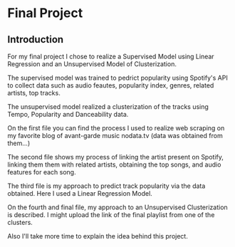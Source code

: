 # Final Project

## Introduction 

For my final project I chose to realize a Supervised Model using Linear Regression and an Unsupervised Model of Clusterization. 

The supervised model was trained to pedrict popularity using Spotify's API to collect data such as audio feautes, popularity index, genres, related artists, top tracks.

The unsupervised model realized a clusterization of the tracks using Tempo, Popularity and Danceability data.

On the first file you can find the process I used to realize web scraping on my favorite blog of avant-garde music nodata.tv (data was obtained from them...)

The second file shows my process of linking the artist present on Spotify, linking them them with related artists, obtaining the top songs, and audio features for each song.

The third file is my approach to predict track popularity via the data obtained. Here I used a Linear Regression Model.

On the fourth and final file, my approach to an Unsupervised Clusterization is described. I might upload the link of the final playlist from one of the clusters. 

Also I'll take more time to explain the idea behind this project. 